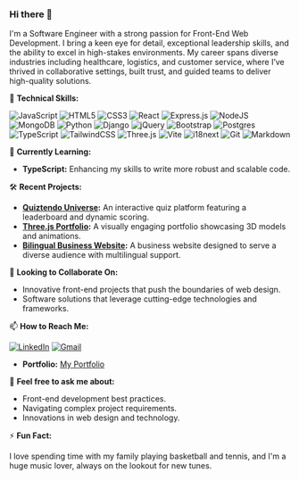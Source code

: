 ### Hi there 👋

<!--
**damarisfregoso/damarisfregoso** is a ✨ _special_ ✨ repository because its `README.md` (this file) appears on your GitHub profile.

Here are some ideas to get you started:

- 🔭 I’m currently working on ...
- 🌱 I’m currently learning ...
- 👯 I’m looking to collaborate on ...
- 🤔 I’m looking for help with ...
- 💬 Ask me about ...
- 📫 How to reach me: ...
- 😄 Pronouns: ...
- ⚡ Fun fact: ...
-->

I'm a Software Engineer with a strong passion for Front-End Web Development. I bring a keen eye for detail, exceptional leadership skills, and the ability to excel in high-stakes environments. My career spans diverse industries including healthcare, logistics, and customer service, where I’ve thrived in collaborative settings, built trust, and guided teams to deliver high-quality solutions.

🔧 **Technical Skills:**

![JavaScript](https://img.shields.io/badge/javascript-%23323330.svg?style=for-the-badge&logo=javascript&logoColor=%23F7DF1E) ![HTML5](https://img.shields.io/badge/html-%23E34F26.svg?style=for-the-badge&logo=html5&logoColor=white) ![CSS3](https://img.shields.io/badge/css-%231572B6.svg?style=for-the-badge&logo=css3&logoColor=white) ![React](https://img.shields.io/badge/react-%2320232a.svg?style=for-the-badge&logo=react&logoColor=%2361DAFB) ![Express.js](https://img.shields.io/badge/express.js-%23404d59.svg?style=for-the-badge&logo=express&logoColor=%2361DAFB) ![NodeJS](https://img.shields.io/badge/node.js-6DA55F?style=for-the-badge&logo=node.js&logoColor=white) ![MongoDB](https://img.shields.io/badge/MongoDB-%234ea94b.svg?style=for-the-badge&logo=mongodb&logoColor=white) ![Python](https://img.shields.io/badge/python-3670A0?style=for-the-badge&logo=python&logoColor=ffdd54) ![Django](https://img.shields.io/badge/django-%23092E20.svg?style=for-the-badge&logo=django&logoColor=white) ![jQuery](https://img.shields.io/badge/jquery-%230769AD.svg?style=for-the-badge&logo=jquery&logoColor=white) ![Bootstrap](https://img.shields.io/badge/bootstrap-%238511FA.svg?style=for-the-badge&logo=bootstrap&logoColor=white) ![Postgres](https://img.shields.io/badge/postgres-%23316192.svg?style=for-the-badge&logo=postgresql&logoColor=white) ![TypeScript](https://img.shields.io/badge/typescript-%23007ACC.svg?style=for-the-badge&logo=typescript&logoColor=white) ![TailwindCSS](https://img.shields.io/badge/tailwindcss-%2338B2AC.svg?style=for-the-badge&logo=tailwind-css&logoColor=white) ![Three.js](https://img.shields.io/badge/three.js-%23000000.svg?style=for-the-badge&logo=three.js&logoColor=white) ![Vite](https://img.shields.io/badge/vite-%23646CFF.svg?style=for-the-badge&logo=vite&logoColor=white) ![i18next](https://img.shields.io/badge/i18next-%2315c213.svg?style=for-the-badge&logo=i18next&logoColor=white) ![Git](https://img.shields.io/badge/git-%23F05032.svg?style=for-the-badge&logo=git&logoColor=white) ![Markdown](https://img.shields.io/badge/markdown-%23000000.svg?style=for-the-badge&logo=markdown&logoColor=white)

🌱 **Currently Learning:**

- **TypeScript:** Enhancing my skills to write more robust and scalable code.

🛠️ **Recent Projects:**

- **[Quiztendo Universe](https://quiztendo-universe-c2211e0eb2f6.herokuapp.com/):** An interactive quiz platform featuring a leaderboard and dynamic scoring.
- **[Three.js Portfolio](https://damarisfregoso-f2fa54c2c997.herokuapp.com/):** A visually engaging portfolio showcasing 3D models and animations.
- **[Bilingual Business Website](https://a-b-m-0b4e7891a98d.herokuapp.com/):** A business website designed to serve a diverse audience with multilingual support.

🤝 **Looking to Collaborate On:**

- Innovative front-end projects that push the boundaries of web design.
- Software solutions that leverage cutting-edge technologies and frameworks.

📫 **How to Reach Me:**

[![LinkedIn](https://img.shields.io/badge/Damaris-0077B5?style=for-the-badge&logo=linkedin&logoColor=white)](https://www.linkedin.com/in/damaris-fregoso/)
[![Gmail](https://img.shields.io/badge/Gmail-D14836?style=for-the-badge&logo=gmail&logoColor=white)](mailto:damaris.fregoso22@gmail.com)
- **Portfolio:** [My Portfolio](https://damarisfregoso-f2fa54c2c997.herokuapp.com/)

💬 **Feel free to ask me about:**

- Front-end development best practices.
- Navigating complex project requirements.
- Innovations in web design and technology.

⚡ **Fun Fact:**

I love spending time with my family playing basketball and tennis, and I'm a huge music lover, always on the lookout for new tunes.
